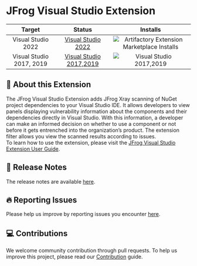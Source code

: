 ﻿# JFrog Visual Studio Extension

|          Target          |                                                                           Status                                                                            |                                                                                  Installs                                                                                   |
|:------------------------:|:-----------------------------------------------------------------------------------------------------------------------------------------------------------:|:---------------------------------------------------------------------------------------------------------------------------------------------------------------------------:|
|    Visual Studio 2022    | [Visual Studio 2022](https://marketplace.visualstudio.com/items?itemName=JFrog.JFrogV2)  | ![Artifactory Extension Marketplace Installs](https://img.shields.io/visual-studio-marketplace/i/JFrog.JFrogV2?label=marketplace%20installs&color=blue&style=for-the-badge) |
| Visual Studio 2017, 2019 | [Visual Studio 2017,2019](https://marketplace.visualstudio.com/items?itemName=JFrog.JFrog) |           ![Visual Studio 2017,2019](https://img.shields.io/visual-studio-marketplace/i/JFrog.JFrog?label=marketplace%20installs&color=blue&style=for-the-badge)            |


## 🤖 About this Extension
The JFrog Visual Studio Extension adds JFrog Xray scanning of NuGet project dependencies to your Visual Studio IDE. It allows developers to view panels displaying vulnerability information about the components and their dependencies directly in Visual Studio. With this information, a developer can make an informed decision on whether to use a component or not before it gets entrenched into the organization’s product. The extension filter allows you view the scanned results according to issues. <br>
To learn how to use the extension, please visit the [JFrog Visual Studio Extension User Guide](https://jfrog.com/help/r/jfrog-integrations-documentation/jfrog-visual-studio-extension).

## 🥏 Release Notes
The release notes are available [here](https://github.com/jfrog/jfrog-visual-studio-extension/releases).

## 🔥 Reporting Issues
Please help us improve by reporting issues you encounter [here](https://github.com/jfrog/jfrog-visual-studio-extension/issues).

## 💻 Contributions
We welcome community contribution through pull requests. To help us improve this project, please read our [Contribution](https://github.com/jfrog/jfrog-visual-studio-extension/blob/master/CONTRIBUTING.md) guide.
